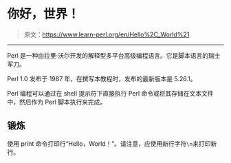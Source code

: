 # 你好，世界！

> 原文：<https://www.learn-perl.org/en/Hello%2C_World%21>

* * *

Perl 是一种由拉里·沃尔开发的解释型多平台高级编程语言。它是脚本语言的瑞士军刀。

Perl 1.0 发布于 1987 年，在撰写本教程时，发布的最新版本是 5.26.1。

Perl 编程可以通过在 shell 提示符下直接执行 Perl 命令或将其存储在文本文件中，然后作为 Perl 脚本执行来完成。

## 锻炼

使用 print 命令打印行“Hello，World！”。请注意，应使用新行字符`\n`来打印新行。